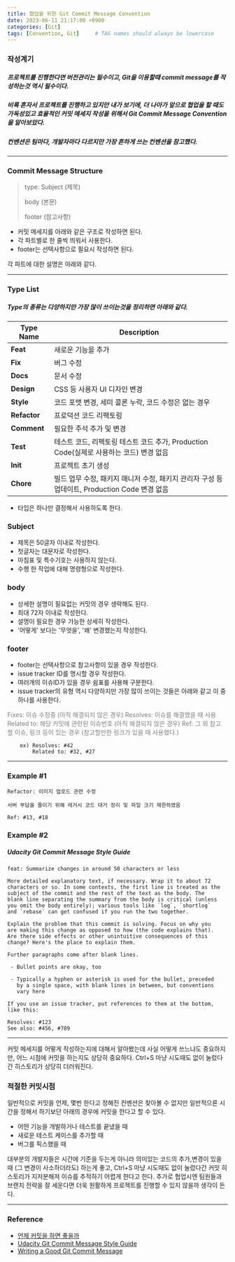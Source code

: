 ```yaml
---
title: 협업을 위한 Git Commit Message Convention
date: 2023-06-11 21:17:00 +0900
categories: [Git]
tags: [Convention, Git]     # TAG names should always be lowercase
---
```


### 작성계기

##### 프로젝트를 진행한다면 버전관리는 필수이고, Git을 이용할때 commit message를 작성하는것 역시 필수이다.

##### 비록 혼자서 프로젝트를 진행하고 있지만 내가 보기에, 더 나아가 앞으로 협업을 할 때도 가독성있고 효율적인 커밋 메세지 작성을 위해서 Git Commit Message Convention을 알아보았다.

##### 컨벤션은 팀마다, 개발자마다 다르지만 가장 흔하게 쓰는 컨벤션을 참고했다.

***

###  Commit Message Structure



> type: Subject (제목)
> 
> body (본문)
> 
> footer (참고사항)

- 커밋 메세지를 아래와 같은 구조로 작성하면 된다.
- 각 파트별로 한 줄씩 띄워서 사용한다.
- footer는 선택사항으로 필요시 작성하면 된다.

각 파트에 대한 설명은 아래와 같다.

***


### Type List

##### Type의 종류는 다양하지만 가장 많이 쓰이는것을 정리하면 아래와 같다.

|Type Name|Description|
|---|---|
|**Feat**|	새로운 기능을 추가|
|**Fix**|	버그 수정|
|**Docs**|	문서 수정|
|**Design**|	CSS 등 사용자 UI 디자인 변경|
|**Style**|	코드 포맷 변경, 세미 콜론 누락, 코드 수정은 없는 경우|
|**Refactor**|	프로덕션 코드 리팩토링|
|**Comment**|	필요한 주석 추가 및 변경|
|**Test**|	테스트 코드, 리펙토링 테스트 코드 추가, Production Code(실제로 사용하는 코드) 변경 없음|
|**Init**|	프로젝트 초기 생성|
|**Chore**|	빌드 업무 수정, 패키지 매니저 수정, 패키지 관리자 구성 등 업데이트, Production Code 변경 없음|

- 타입은 하나만 결정해서 사용하도록 한다.

### Subject

- 제목은 50글자 이내로 작성한다.
- 첫글자는 대문자로 작성한다.
- 마침표 및 특수기호는 사용하지 않는다.
- 수행 한 작업에 대해 명령형으로 작성한다. 


### body

- 상세한 설명이 필요없는 커밋의 경우 생략해도 된다.
- 최대 72자 이내로 작성한다.
- 설명이 필요한 경우 가능한 상세히 작성한다.
- '어떻게' 보다는 '무엇을', '왜' 변경했는지 작성한다. 

### footer

- footer는 선택사항으로 참고사항이 있을 경우 작성한다.
- issue tracker ID를 명시할 경우 작성한다.
- 여러개의 이슈ID가 있을 경우 쉼표를 사용해 구분한다.
- issue tracker의 유형 역시 다양하지만 가장 많이 쓰이는 것들은 아래와 같고 이 중 하나를 사용한다.

 <span style="color:gray">Fixes: 이슈 수정중 (아직 해결되지 않은 경우)</span>
     <span style="color:gray">Resolves: 이슈를 해결했을 때 사용</span>
     <span style="color:gray">Related to: 해당 커밋에 관련된 이슈번호 (아직 해결되지 않은 경우)</span>
       <span style="color:gray">Ref: 그 외 참고 할 이슈, 링크 등이 있는 경우 (참고할만한 링크가 있을 때 사용했다.)  </span>

```
    ex) Resolves: #42
    	Related to: #32, #27
```
  
***
 ### Example #1
  
  ```
  Refactor: 이미지 업로드 관련 수정
 
  서버 부담을 줄이기 위해 레거시 코드 대거 정리 및 파일 크기 제한하였음
  
  Ref: #13, #18
  ```
  ### Example #2 
  ##### Udacity Git Commit Message Style Guide 
  
```
feat: Summarize changes in around 50 characters or less

More detailed explanatory text, if necessary. Wrap it to about 72
characters or so. In some contexts, the first line is treated as the
subject of the commit and the rest of the text as the body. The
blank line separating the summary from the body is critical (unless
you omit the body entirely); various tools like `log`, `shortlog`
and `rebase` can get confused if you run the two together.

Explain the problem that this commit is solving. Focus on why you
are making this change as opposed to how (the code explains that).
Are there side effects or other unintuitive consequences of this
change? Here's the place to explain them.

Further paragraphs come after blank lines.

 - Bullet points are okay, too

 - Typically a hyphen or asterisk is used for the bullet, preceded
   by a single space, with blank lines in between, but conventions
   vary here

If you use an issue tracker, put references to them at the bottom,
like this:

Resolves: #123
See also: #456, #789

  ```
***
 커밋 메세지를 어떻게 작성하는지에 대해서 알아봤는데 사실 어떻게 쓰느냐도 중요하지만, 어느 시점에 커밋을 하는지도 상당히 중요하다. Ctrl+S 마냥 시도때도 없이 눌렀다간 히스토리가 상당히 더러워진다.
 
 ### 적절한 커밋시점
 
 일반적으로 커밋을 언제, 몇번 한다고 정해진 컨벤션은 찾아볼 수 없지만 일반적으론 시간을 정해서 하기보단 아래의 경우에 커밋을 한다고 할 수 있다.
 
 - 어떤 기능을 개발하거나 테스트를 끝냈을 때
 - 새로운 테스트 케이스를 추가할 때
 - 버그를 픽스했을 때 
 
 
대부분의 개발자들은 시간에 기준을 두는게 아니라 의미있는 코드의 추가,변경이 있을 때 (그 변경이 사소하더라도) 하는게 좋고, Ctrl+S 마냥 시도때도 없이 눌렀다간 커밋 히스토리가 지저분해져 이슈를 추적하기 어렵게 한다고 한다. 추가로 협업시엔 팀원들과 브랜치 전략을 잘 세운다면 더욱 원활하게 프로젝트를 진행할 수 있지 않을까 생각이 든다.
 
***
 ### Reference
- [언제 커밋을 하면 좋을까](https://www.quora.com/When-is-a-good-time-to-Git-commit) 
- [Udacity Git Commit Message Style Guide](https://udacity.github.io/git-styleguide/)
- [Writing a Good Git Commit Message](https://www.gitkraken.com/learn/git/best-practices/git-commit-message)
  